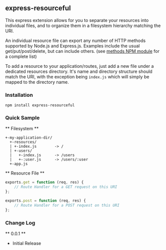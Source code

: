 ## express-resourceful

This express extension allows for you to separate your resources into individual
files, and to organize them in a filesystem hierarchy matching the URI.

An individual resource file can export any number of HTTP methods supported by
Node.js and Express.js. Examples include the usual get/put/post/delete,
but can include others. (see [methods NPM module](https://npmjs.org/package/methods)
for a complete list)

To add a resource to your application/routes, just add a new file under a dedicated
resources directory. It's name and directory structure should match the URI, with
the exception being `index.js` which will simply be mapped to the directory name.

### Installation

    npm install express-resourceful

### Quick Sample

** Filesystem **

```
+-my-application-dir/
  +-resources/
  | +-index.js        -> /
  | +-users/
  |   +-index.js      -> /users
  |   +-:user.js      -> /users/:user
  +-app.js
```

** Resource File **

```javascript
exports.get = function (req, res) {
    // Route Handler for a GET request on this URI
};

exports.post = function (req, res) {
    // Route Handler for a POST request on this URI
};
```

### Change Log

** 0.0.1 **
 - Initial Release

